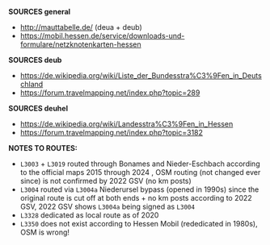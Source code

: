 ﻿**SOURCES general**
- http://mauttabelle.de/ (deua + deub)
- https://mobil.hessen.de/service/downloads-und-formulare/netzknotenkarten-hessen

**SOURCES deub**
- https://de.wikipedia.org/wiki/Liste_der_Bundesstra%C3%9Fen_in_Deutschland
- https://forum.travelmapping.net/index.php?topic=289

**SOURCES deuhel**
- https://de.wikipedia.org/wiki/Landesstra%C3%9Fen_in_Hessen
- https://forum.travelmapping.net/index.php?topic=3182

**NOTES TO ROUTES:**
- `L3003` + `L3019` routed through Bonames and Nieder-Eschbach according to the official maps 2015 through 2024 , OSM routing (not changed ever since) is not confirmed by 2022 GSV (no km posts)
- `L3004` routed via `L3004a` Niederursel bypass (opened in 1990s) since the original route is cut off at both ends + no km posts according to 2022 GSV, 2022 GSV shows `L3004a` being signed as `L3004`
- `L3328` dedicated as local route as of 2020
- `L3350` does not exist according to Hessen Mobil (rededicated in 1980s), OSM is wrong!
